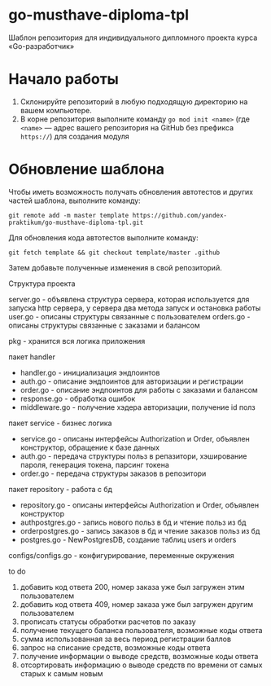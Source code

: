 # go-musthave-diploma-tpl

Шаблон репозитория для индивидуального дипломного проекта курса «Go-разработчик»

# Начало работы

1. Склонируйте репозиторий в любую подходящую директорию на вашем компьютере.
2. В корне репозитория выполните команду `go mod init <name>` (где `<name>` — адрес вашего репозитория на GitHub без
   префикса `https://`) для создания модуля

# Обновление шаблона

Чтобы иметь возможность получать обновления автотестов и других частей шаблона, выполните команду:

```
git remote add -m master template https://github.com/yandex-praktikum/go-musthave-diploma-tpl.git
```

Для обновления кода автотестов выполните команду:

```
git fetch template && git checkout template/master .github
```

Затем добавьте полученные изменения в свой репозиторий.

Структура проекта 


server.go - объявлена структура сервера, которая используется для запуска http сервера, у сервера два метода запуск и остановка работы
user.go - описаны структуры связанные с пользователем
orders.go - описаны структуры связанные с заказами и балансом

pkg - хранится вся логика приложения

пакет handler
- handler.go - инициализация эндпоинтов
- auth.go - описание эндпоинтов для авторизации и регистрации 
- order.go - описание эндпоинтов для работы с заказами и балансом 
- response.go - обработка ошибок
- middleware.go - получение хэдера авторизации, получение id полз

пакет service - бизнес логика
- service.go - описаны интерфейсы Authorization и Order, объявлен конструктор, обращение к базе данных
- auth.go - передача структуры польз в репазитори, хэширование пароля, генерация токена, парсинг токена
- order.go - передача структуры заказов в репозитори


пакет repository - работа с бд
- repository.go - описаны интерфейсы Authorization и Order, объявлен конструктор
- authpostgres.go - запись нового польз в бд и чтение польз из бд
- orderpostgres.go - запись заказов в бд и чтение заказов польз из бд
- postgres.go - NewPostgresDB, создание таблиц users и orders


configs/configs.go - конфигурирование, переменные окружения


to do 
1. добавить код ответа 200, номер заказа уже был загружен этим пользователем
2. добавить код ответа 409, номер заказа уже был загружен другим пользователем
3. прописать статусы обработки расчетов по заказу
4. получение текущего баланса пользователя, возможные коды ответа
5. сумма использованная за весь период регистрации баллов
6. запрос на списание средств, возможные коды ответа
7. получение информации о выводе средств, возможные коды ответа
8. отсортировать информацию о выводе средств по времени от самых старых к самым новым